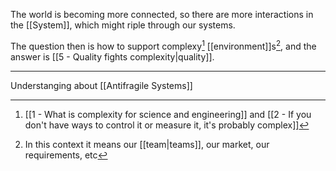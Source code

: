 The world is becoming more connected, so there are more interactions in the [[System]], which might riple through our systems.

The question then is how to support complexy[^1] [[environment]]s[^2], and the answer is [[5 - Quality fights complexity|quality]].

---

Understanging about [[Antifragile Systems]]

[^1]: [[1 - What is complexity for science and engineering]] and [[2 - If you don't have ways to control it or measure it, it's probably complex]]
[^2]: In this context it means our [[team|teams]], our market, our requirements, etc